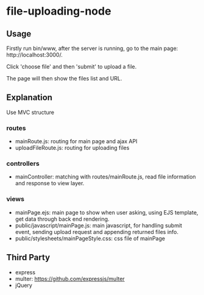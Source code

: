 # file-uploading-node

## Usage
Firstly run bin/www, after the server is running, go to the main page: http://localhost:3000/.  
  
Click 'choose file' and then 'submit' to upload a file.  
  
The page will then show the files list and URL.

## Explanation
Use MVC structure
### routes
* mainRoute.js: routing for main page and ajax API
* uploadFileRoute.js: routing for uploading files

### controllers
* mainController: matching with routes/mainRoute.js, read file information and response to view layer.

### views
* mainPage.ejs: main page to show when user asking, using EJS template, get data through back end rendering.
* public/javascript/mainPage.js: main javascript, for handling submit event, sending upload request and appending returned files info.
* public/stylesheets/mainPageStyle.css: css file of mainPage

## Third Party
* express
* multer: https://github.com/expressjs/multer
* jQuery




